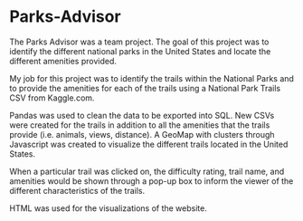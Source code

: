 # Parks-Advisor
The Parks Advisor was a team project. The goal of this project was to identify the different national parks in the United States and locate the different amenities provided. 

My job for this project was to identify the trails within the National Parks and to provide the amenities for each of the trails using a National Park Trails CSV from Kaggle.com. 

Pandas was used to clean the data to be exported into SQL. New CSVs were created for the trails in addition to all the amenities that the trails provide (i.e. animals, views, distance). A GeoMap with clusters through Javascript was created to visualize the different trails located in the United States. 

When a particular trail was clicked on, the difficulty rating, trail name, and amenities would be shown through a pop-up box to inform the viewer of the different characteristics of the trails. 

HTML was used for the visualizations of the website. 
